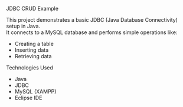 JDBC CRUD Example

This project demonstrates a basic JDBC (Java Database Connectivity) setup in Java.  
It connects to a MySQL database and performs simple operations like:

- Creating a table
- Inserting data
- Retrieving data
  
 Technologies Used

- Java
- JDBC
- MySQL (XAMPP)
- Eclipse IDE


